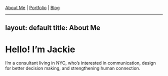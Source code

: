 [About Me](/) | [Portfolio](/portfolio/) | [Blog](/blog/)

---
layout: default
title: About Me
---

# Hello! I’m Jackie

I’m a consultant living in NYC, who’s interested in communication, design for better decision making, and strengthening human connection.
